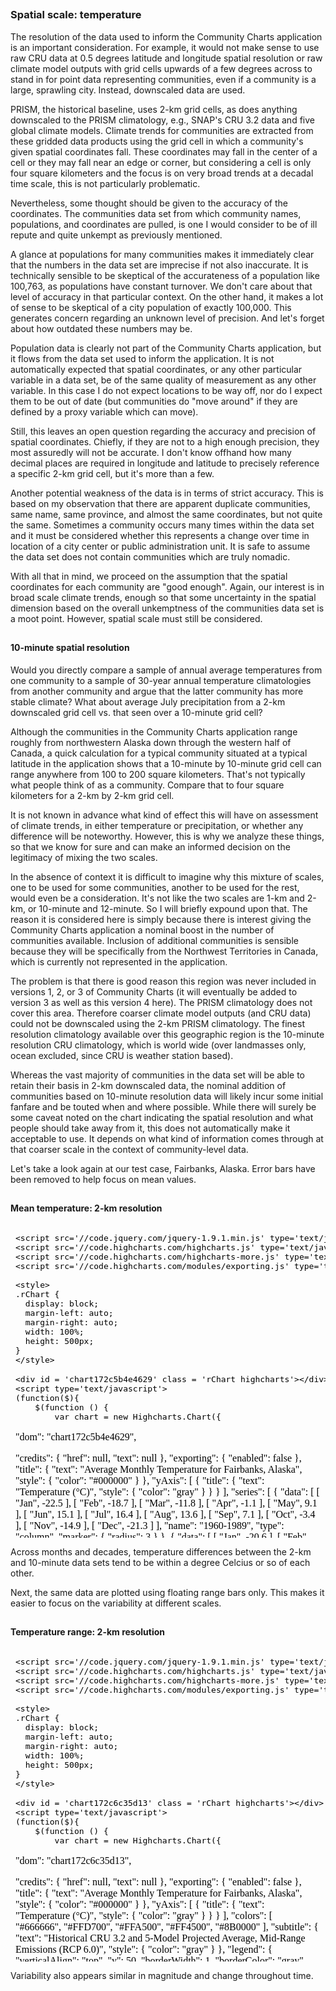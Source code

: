 






##
##
### Spatial scale: temperature

The resolution of the data used to inform the Community Charts application is an important consideration.
For example, it would not make sense to use raw CRU data at 0.5 degrees latitude and longitude spatial resolution or raw climate model outputs with grid cells upwards of a few degrees across to stand in for point data representing communities,
even if a community is a large, sprawling city.
Instead, downscaled data are used.

PRISM, the historical baseline, uses 2-km grid cells, as does anything downscaled to the PRISM climatology, e.g., SNAP's CRU 3.2 data and five global climate models.
Climate trends for communities are extracted from these gridded data products using the grid cell in which a community's given spatial coordinates fall.
These coordinates may fall in the center of a cell or they may fall near an edge or corner,
but considering a cell is only four square kilometers and the focus is on very broad trends at a decadal time scale, this is not particularly problematic.

Nevertheless, some thought should be given to the accuracy of the coordinates.
The communities data set from which community names, populations, and coordinates are pulled, is one I would consider to be of ill repute and quite unkempt as previously mentioned.

A glance at populations for many communities makes it immediately clear that the numbers in the data set are imprecise if not also inaccurate.
It is technically sensible to be skeptical of the accurateness of a population like 100,763, as populations have constant turnover.
We don't care about that level of accuracy in that particular context.
On the other hand, it makes a lot of sense to be skeptical of a city population of exactly 100,000.
This generates concern regarding an unknown level of precision.
And let's forget about how outdated these numbers may be.

Population data is clearly not part of the Community Charts application, but it flows from the data set used to inform the application.
It is not automatically expected that spatial coordinates, or any other particular variable in a data set, be of the same quality of measurement as any other variable.
In this case I do not expect locations to be way off, nor do I expect them to be out of date (but communities do "move around" if they are defined by a proxy variable which can move).

Still, this leaves an open question regarding the accuracy and precision of spatial coordinates.
Chiefly, if they are not to a high enough precision, they most assuredly will not be accurate.
I don't know offhand how many decimal places are required in longitude and latitude to precisely reference a specific 2-km grid cell, but it's more than a few.

Another potential weakness of the data is in terms of strict accuracy.
This is based on my observation that there are apparent duplicate communities, same name, same province, and almost the same coordinates, but not quite the same.
Sometimes a community occurs many times within the data set and it must be considered whether this represents a change over time in location of a city center or public administration unit.
It is safe to assume the data set does not contain communities which are truly nomadic.

With all that in mind, we proceed on the assumption that the spatial coordinates for each community are "good enough".
Again, our interest is in broad scale climate trends, enough so that some uncertainty in the spatial dimension based on the overall unkemptness of the communities data set is a moot point.
However, spatial scale must still be considered.

##
#### 10-minute spatial resolution

Would you directly compare a sample of annual average temperatures from one community to a sample of 30-year annual temperature climatologies from another community and argue that the latter community has more stable climate?
What about average July precipitation from a 2-km downscaled grid cell vs. that seen over a 10-minute grid cell?

Although the communities in the Community Charts application range roughly from northwestern Alaska down through the western half of Canada,
a quick calculation for a typical community situated at a typical latitude in the application shows that a 10-minute by 10-minute grid cell can range anywhere from 100 to 200 square kilometers.
That's not typically what people think of as a community.
Compare that to four square kilometers for a 2-km by 2-km grid cell.

It is not known in advance what kind of effect this will have on assessment of climate trends, in either temperature or precipitation, or whether any difference will be noteworthy.
However, this is why we analyze these things, so that we know for sure and can make an informed decision on the legitimacy of mixing the two scales.

In the absence of context it is difficult to imagine why this mixture of scales, one to be used for some communities, another to be used for the rest, would even be a consideration.
It's not like the two scales are 1-km and 2-km, or 10-minute and 12-minute.
So I will briefly expound upon that.
The reason it is considered here is simply because there is interest giving the Community Charts application a nominal boost in the number of communities available.
Inclusion of additional communities is sensible because they will be specifically from the Northwest Territories in Canada, which is currently not represented in the application.

The problem is that there is good reason this region was never included in versions 1, 2, or 3 of Community Charts (it will eventually be added to version 3 as well as this version 4 here).
The PRISM climatology does not cover this area.
Therefore coarser climate model outputs (and CRU data) could not be downscaled using the 2-km PRISM climatology.
The finest resolution climatology available over this geographic region is the 10-minute resolution CRU climatology, which is world wide (over landmasses only, ocean excluded, since CRU is weather station based).

Whereas the vast majority of communities in the data set will be able to retain their basis in 2-km downscaled data,
the nominal addition of communities based on 10-minute resolution data will likely incur some initial fanfare and be touted when and where possible.
While there will surely be some caveat noted on the chart indicating the spatial resolution and what people should take away from it, this does not automatically make it acceptable to use.
It depends on what kind of information comes through at that coarser scale in the context of community-level data.

Let's take a look again at our test case, Fairbanks, Alaska.
Error bars have been removed to help focus on mean values.

##
#### Mean temperature: 2-km resolution

<iframe srcdoc=' &lt;!doctype HTML&gt;
&lt;meta charset = &#039;utf-8&#039;&gt;
&lt;html&gt;
  &lt;head&gt;
    
    &lt;script src=&#039;//code.jquery.com/jquery-1.9.1.min.js&#039; type=&#039;text/javascript&#039;&gt;&lt;/script&gt;
    &lt;script src=&#039;//code.highcharts.com/highcharts.js&#039; type=&#039;text/javascript&#039;&gt;&lt;/script&gt;
    &lt;script src=&#039;//code.highcharts.com/highcharts-more.js&#039; type=&#039;text/javascript&#039;&gt;&lt;/script&gt;
    &lt;script src=&#039;//code.highcharts.com/modules/exporting.js&#039; type=&#039;text/javascript&#039;&gt;&lt;/script&gt;
    
    &lt;style&gt;
    .rChart {
      display: block;
      margin-left: auto; 
      margin-right: auto;
      width: 100%;
      height: 500px;
    }  
    &lt;/style&gt;
    
  &lt;/head&gt;
  &lt;body &gt;
    
    &lt;div id = &#039;chart172c5b4e4629&#039; class = &#039;rChart highcharts&#039;&gt;&lt;/div&gt;    
    &lt;script type=&#039;text/javascript&#039;&gt;
    (function($){
        $(function () {
            var chart = new Highcharts.Chart({
 &quot;dom&quot;: &quot;chart172c5b4e4629&quot;,


&quot;credits&quot;: {
 &quot;href&quot;: null,
&quot;text&quot;: null 
},
&quot;exporting&quot;: {
 &quot;enabled&quot;: false 
},
&quot;title&quot;: {
 &quot;text&quot;: &quot;Average Monthly Temperature for Fairbanks, Alaska&quot;,
&quot;style&quot;: {
 &quot;color&quot;: &quot;#000000&quot; 
} 
},
&quot;yAxis&quot;: [
 {
 &quot;title&quot;: {
 &quot;text&quot;: &quot;Temperature (°C)&quot;,
&quot;style&quot;: {
 &quot;color&quot;: &quot;gray&quot; 
} 
} 
} 
],
&quot;series&quot;: [
 {
 &quot;data&quot;: [
 [
 &quot;Jan&quot;,
         -22.5 
],
[
 &quot;Feb&quot;,
         -18.7 
],
[
 &quot;Mar&quot;,
         -11.8 
],
[
 &quot;Apr&quot;,
          -1.1 
],
[
 &quot;May&quot;,
           9.1 
],
[
 &quot;Jun&quot;,
          15.1 
],
[
 &quot;Jul&quot;,
          16.4 
],
[
 &quot;Aug&quot;,
          13.6 
],
[
 &quot;Sep&quot;,
           7.1 
],
[
 &quot;Oct&quot;,
          -3.4 
],
[
 &quot;Nov&quot;,
         -14.9 
],
[
 &quot;Dec&quot;,
         -21.3 
] 
],
&quot;name&quot;: &quot;1960-1989&quot;,
&quot;type&quot;: &quot;column&quot;,
&quot;marker&quot;: {
 &quot;radius&quot;:              3 
} 
},
{
 &quot;data&quot;: [
 [
 &quot;Jan&quot;,
         -20.6 
],
[
 &quot;Feb&quot;,
         -17.3 
],
[
 &quot;Mar&quot;,
          -8.9 
],
[
 &quot;Apr&quot;,
           0.8 
],
[
 &quot;May&quot;,
          10.3 
],
[
 &quot;Jun&quot;,
          16.2 
],
[
 &quot;Jul&quot;,
          17.7 
],
[
 &quot;Aug&quot;,
          14.9 
],
[
 &quot;Sep&quot;,
           8.5 
],
[
 &quot;Oct&quot;,
          -1.5 
],
[
 &quot;Nov&quot;,
           -13 
],
[
 &quot;Dec&quot;,
         -20.5 
] 
],
&quot;name&quot;: &quot;2010-2019&quot;,
&quot;type&quot;: &quot;column&quot;,
&quot;marker&quot;: {
 &quot;radius&quot;:              3 
} 
},
{
 &quot;data&quot;: [
 [
 &quot;Jan&quot;,
         -18.8 
],
[
 &quot;Feb&quot;,
         -14.9 
],
[
 &quot;Mar&quot;,
          -7.5 
],
[
 &quot;Apr&quot;,
           1.3 
],
[
 &quot;May&quot;,
          10.5 
],
[
 &quot;Jun&quot;,
          17.6 
],
[
 &quot;Jul&quot;,
          18.4 
],
[
 &quot;Aug&quot;,
          15.4 
],
[
 &quot;Sep&quot;,
           9.3 
],
[
 &quot;Oct&quot;,
          -0.9 
],
[
 &quot;Nov&quot;,
         -11.5 
],
[
 &quot;Dec&quot;,
         -17.2 
] 
],
&quot;name&quot;: &quot;2040-2049&quot;,
&quot;type&quot;: &quot;column&quot;,
&quot;marker&quot;: {
 &quot;radius&quot;:              3 
} 
},
{
 &quot;data&quot;: [
 [
 &quot;Jan&quot;,
           -17 
],
[
 &quot;Feb&quot;,
         -13.2 
],
[
 &quot;Mar&quot;,
          -6.4 
],
[
 &quot;Apr&quot;,
           2.7 
],
[
 &quot;May&quot;,
          11.9 
],
[
 &quot;Jun&quot;,
          17.4 
],
[
 &quot;Jul&quot;,
          18.8 
],
[
 &quot;Aug&quot;,
          16.2 
],
[
 &quot;Sep&quot;,
          10.2 
],
[
 &quot;Oct&quot;,
          -0.3 
],
[
 &quot;Nov&quot;,
          -9.6 
],
[
 &quot;Dec&quot;,
         -16.4 
] 
],
&quot;name&quot;: &quot;2060-2069&quot;,
&quot;type&quot;: &quot;column&quot;,
&quot;marker&quot;: {
 &quot;radius&quot;:              3 
} 
},
{
 &quot;data&quot;: [
 [
 &quot;Jan&quot;,
         -15.5 
],
[
 &quot;Feb&quot;,
         -12.5 
],
[
 &quot;Mar&quot;,
            -5 
],
[
 &quot;Apr&quot;,
           3.8 
],
[
 &quot;May&quot;,
          13.2 
],
[
 &quot;Jun&quot;,
          18.8 
],
[
 &quot;Jul&quot;,
          19.4 
],
[
 &quot;Aug&quot;,
          16.9 
],
[
 &quot;Sep&quot;,
          10.8 
],
[
 &quot;Oct&quot;,
           0.6 
],
[
 &quot;Nov&quot;,
          -9.5 
],
[
 &quot;Dec&quot;,
           -15 
] 
],
&quot;name&quot;: &quot;2090-2099&quot;,
&quot;type&quot;: &quot;column&quot;,
&quot;marker&quot;: {
 &quot;radius&quot;:              3 
} 
} 
],
&quot;xAxis&quot;: [
 {
 &quot;categories&quot;: [ &quot;Jan&quot;, &quot;Feb&quot;, &quot;Mar&quot;, &quot;Apr&quot;, &quot;May&quot;, &quot;Jun&quot;, &quot;Jul&quot;, &quot;Aug&quot;, &quot;Sep&quot;, &quot;Oct&quot;, &quot;Nov&quot;, &quot;Dec&quot; ],
&quot;title&quot;: {
 &quot;text&quot;: &quot;Due to variability among climate models and among years in a natural climate system, these graphs are useful for examining trends over time, rather than for precisely&lt;br&gt;predicting monthly or yearly values. For more information on derivation, reliability, and variability among these projections, please visit www.snap.uaf.edu.&quot;,
&quot;style&quot;: {
 &quot;color&quot;: &quot;gray&quot;,
&quot;fontWeight&quot;: &quot;normal&quot;,
&quot;fontSize&quot;: &quot;8px&quot; 
} 
} 
} 
],
&quot;subtitle&quot;: {
 &quot;text&quot;: &quot;Historical CRU 3.2 and 5-Model Projected Average, Mid-Range Emissions (RCP 6.0)&quot;,
&quot;style&quot;: {
 &quot;color&quot;: &quot;gray&quot; 
} 
},
&quot;colors&quot;: [ &quot;#666666&quot;, &quot;#FFD700&quot;, &quot;#FFA500&quot;, &quot;#FF4500&quot;, &quot;#8B0000&quot; ],
&quot;legend&quot;: {
 &quot;verticalAlign&quot;: &quot;top&quot;,
&quot;y&quot;:             50,
&quot;borderWidth&quot;:              1,
&quot;borderColor&quot;: &quot;gray&quot;,
&quot;borderRadius&quot;:              5,
&quot;itemMarginBottom&quot;:             -5,
&quot;itemMarginBottom&quot;:             -5,
&quot;itemStyle&quot;: {
 &quot;color&quot;: &quot;gray&quot; 
} 
},
&quot;plotOptions&quot;: {
 &quot;column&quot;: {
 &quot;threshold&quot;:              0,
&quot;groupPadding&quot;:            0.1,
&quot;pointPadding&quot;:           0.05 
} 
},
&quot;id&quot;: &quot;chart172c5b4e4629&quot;,
&quot;chart&quot;: {
 &quot;renderTo&quot;: &quot;chart172c5b4e4629&quot; 
} 
});
        });
    })(jQuery);
&lt;/script&gt;
    
    &lt;script&gt;&lt;/script&gt;    
  &lt;/body&gt;
&lt;/html&gt; ' scrolling='no' frameBorder='0' seamless class='rChart  highcharts  ' id='iframe-chart172c5b4e4629'> </iframe>
 <style>iframe.rChart{ width: 100%; height: 500px;}</style>

##
#### Mean temperature: 10-minute resolution

<iframe srcdoc=' &lt;!doctype HTML&gt;
&lt;meta charset = &#039;utf-8&#039;&gt;
&lt;html&gt;
  &lt;head&gt;
    
    &lt;script src=&#039;//code.jquery.com/jquery-1.9.1.min.js&#039; type=&#039;text/javascript&#039;&gt;&lt;/script&gt;
    &lt;script src=&#039;//code.highcharts.com/highcharts.js&#039; type=&#039;text/javascript&#039;&gt;&lt;/script&gt;
    &lt;script src=&#039;//code.highcharts.com/highcharts-more.js&#039; type=&#039;text/javascript&#039;&gt;&lt;/script&gt;
    &lt;script src=&#039;//code.highcharts.com/modules/exporting.js&#039; type=&#039;text/javascript&#039;&gt;&lt;/script&gt;
    
    &lt;style&gt;
    .rChart {
      display: block;
      margin-left: auto; 
      margin-right: auto;
      width: 100%;
      height: 500px;
    }  
    &lt;/style&gt;
    
  &lt;/head&gt;
  &lt;body &gt;
    
    &lt;div id = &#039;chart172c521bd11&#039; class = &#039;rChart highcharts&#039;&gt;&lt;/div&gt;    
    &lt;script type=&#039;text/javascript&#039;&gt;
    (function($){
        $(function () {
            var chart = new Highcharts.Chart({
 &quot;dom&quot;: &quot;chart172c521bd11&quot;,


&quot;credits&quot;: {
 &quot;href&quot;: null,
&quot;text&quot;: null 
},
&quot;exporting&quot;: {
 &quot;enabled&quot;: false 
},
&quot;title&quot;: {
 &quot;text&quot;: &quot;Average Monthly Temperature for Fairbanks, Alaska&quot;,
&quot;style&quot;: {
 &quot;color&quot;: &quot;#000000&quot; 
} 
},
&quot;yAxis&quot;: [
 {
 &quot;title&quot;: {
 &quot;text&quot;: &quot;Temperature (°C)&quot;,
&quot;style&quot;: {
 &quot;color&quot;: &quot;gray&quot; 
} 
} 
} 
],
&quot;series&quot;: [
 {
 &quot;data&quot;: [
 [
 &quot;Jan&quot;,
         -23.4 
],
[
 &quot;Feb&quot;,
           -19 
],
[
 &quot;Mar&quot;,
           -12 
],
[
 &quot;Apr&quot;,
          -1.5 
],
[
 &quot;May&quot;,
           8.2 
],
[
 &quot;Jun&quot;,
          14.2 
],
[
 &quot;Jul&quot;,
          15.7 
],
[
 &quot;Aug&quot;,
          12.8 
],
[
 &quot;Sep&quot;,
           6.7 
],
[
 &quot;Oct&quot;,
          -4.3 
],
[
 &quot;Nov&quot;,
         -16.1 
],
[
 &quot;Dec&quot;,
         -22.1 
] 
],
&quot;name&quot;: &quot;1960-1989&quot;,
&quot;type&quot;: &quot;column&quot;,
&quot;marker&quot;: {
 &quot;radius&quot;:              3 
} 
},
{
 &quot;data&quot;: [
 [
 &quot;Jan&quot;,
         -21.5 
],
[
 &quot;Feb&quot;,
         -17.5 
],
[
 &quot;Mar&quot;,
          -9.1 
],
[
 &quot;Apr&quot;,
           0.5 
],
[
 &quot;May&quot;,
           9.4 
],
[
 &quot;Jun&quot;,
          15.3 
],
[
 &quot;Jul&quot;,
            17 
],
[
 &quot;Aug&quot;,
          14.2 
],
[
 &quot;Sep&quot;,
           8.1 
],
[
 &quot;Oct&quot;,
          -2.4 
],
[
 &quot;Nov&quot;,
         -14.2 
],
[
 &quot;Dec&quot;,
         -21.3 
] 
],
&quot;name&quot;: &quot;2010-2019&quot;,
&quot;type&quot;: &quot;column&quot;,
&quot;marker&quot;: {
 &quot;radius&quot;:              3 
} 
},
{
 &quot;data&quot;: [
 [
 &quot;Jan&quot;,
         -19.8 
],
[
 &quot;Feb&quot;,
         -15.2 
],
[
 &quot;Mar&quot;,
          -7.8 
],
[
 &quot;Apr&quot;,
           0.9 
],
[
 &quot;May&quot;,
           9.6 
],
[
 &quot;Jun&quot;,
          16.6 
],
[
 &quot;Jul&quot;,
          17.7 
],
[
 &quot;Aug&quot;,
          14.7 
],
[
 &quot;Sep&quot;,
           8.9 
],
[
 &quot;Oct&quot;,
          -1.8 
],
[
 &quot;Nov&quot;,
         -12.7 
],
[
 &quot;Dec&quot;,
           -18 
] 
],
&quot;name&quot;: &quot;2040-2049&quot;,
&quot;type&quot;: &quot;column&quot;,
&quot;marker&quot;: {
 &quot;radius&quot;:              3 
} 
},
{
 &quot;data&quot;: [
 [
 &quot;Jan&quot;,
           -18 
],
[
 &quot;Feb&quot;,
         -13.4 
],
[
 &quot;Mar&quot;,
          -6.7 
],
[
 &quot;Apr&quot;,
           2.4 
],
[
 &quot;May&quot;,
            11 
],
[
 &quot;Jun&quot;,
          16.5 
],
[
 &quot;Jul&quot;,
          18.1 
],
[
 &quot;Aug&quot;,
          15.5 
],
[
 &quot;Sep&quot;,
           9.8 
],
[
 &quot;Oct&quot;,
          -1.2 
],
[
 &quot;Nov&quot;,
         -10.8 
],
[
 &quot;Dec&quot;,
         -17.2 
] 
],
&quot;name&quot;: &quot;2060-2069&quot;,
&quot;type&quot;: &quot;column&quot;,
&quot;marker&quot;: {
 &quot;radius&quot;:              3 
} 
},
{
 &quot;data&quot;: [
 [
 &quot;Jan&quot;,
         -16.5 
],
[
 &quot;Feb&quot;,
         -12.7 
],
[
 &quot;Mar&quot;,
          -5.2 
],
[
 &quot;Apr&quot;,
           3.3 
],
[
 &quot;May&quot;,
          12.2 
],
[
 &quot;Jun&quot;,
          17.9 
],
[
 &quot;Jul&quot;,
          18.8 
],
[
 &quot;Aug&quot;,
          16.3 
],
[
 &quot;Sep&quot;,
          10.4 
],
[
 &quot;Oct&quot;,
          -0.3 
],
[
 &quot;Nov&quot;,
         -10.7 
],
[
 &quot;Dec&quot;,
         -15.8 
] 
],
&quot;name&quot;: &quot;2090-2099&quot;,
&quot;type&quot;: &quot;column&quot;,
&quot;marker&quot;: {
 &quot;radius&quot;:              3 
} 
} 
],
&quot;xAxis&quot;: [
 {
 &quot;categories&quot;: [ &quot;Jan&quot;, &quot;Feb&quot;, &quot;Mar&quot;, &quot;Apr&quot;, &quot;May&quot;, &quot;Jun&quot;, &quot;Jul&quot;, &quot;Aug&quot;, &quot;Sep&quot;, &quot;Oct&quot;, &quot;Nov&quot;, &quot;Dec&quot; ],
&quot;title&quot;: {
 &quot;text&quot;: &quot;Due to variability among climate models and among years in a natural climate system, these graphs are useful for examining trends over time, rather than for precisely&lt;br&gt;predicting monthly or yearly values. For more information on derivation, reliability, and variability among these projections, please visit www.snap.uaf.edu.&quot;,
&quot;style&quot;: {
 &quot;color&quot;: &quot;gray&quot;,
&quot;fontWeight&quot;: &quot;normal&quot;,
&quot;fontSize&quot;: &quot;8px&quot; 
} 
} 
} 
],
&quot;subtitle&quot;: {
 &quot;text&quot;: &quot;Historical CRU 3.2 and 5-Model Projected Average, Mid-Range Emissions (RCP 6.0)&quot;,
&quot;style&quot;: {
 &quot;color&quot;: &quot;gray&quot; 
} 
},
&quot;colors&quot;: [ &quot;#666666&quot;, &quot;#FFD700&quot;, &quot;#FFA500&quot;, &quot;#FF4500&quot;, &quot;#8B0000&quot; ],
&quot;legend&quot;: {
 &quot;verticalAlign&quot;: &quot;top&quot;,
&quot;y&quot;:             50,
&quot;borderWidth&quot;:              1,
&quot;borderColor&quot;: &quot;gray&quot;,
&quot;borderRadius&quot;:              5,
&quot;itemMarginBottom&quot;:             -5,
&quot;itemMarginBottom&quot;:             -5,
&quot;itemStyle&quot;: {
 &quot;color&quot;: &quot;gray&quot; 
} 
},
&quot;plotOptions&quot;: {
 &quot;column&quot;: {
 &quot;threshold&quot;:              0,
&quot;groupPadding&quot;:            0.1,
&quot;pointPadding&quot;:           0.05 
} 
},
&quot;id&quot;: &quot;chart172c521bd11&quot;,
&quot;chart&quot;: {
 &quot;renderTo&quot;: &quot;chart172c521bd11&quot; 
} 
});
        });
    })(jQuery);
&lt;/script&gt;
    
    &lt;script&gt;&lt;/script&gt;    
  &lt;/body&gt;
&lt;/html&gt; ' scrolling='no' frameBorder='0' seamless class='rChart  highcharts  ' id='iframe-chart172c521bd11'> </iframe>
 <style>iframe.rChart{ width: 100%; height: 500px;}</style>

Across months and decades, temperature differences between the 2-km and 10-minute data sets tend to be within a degree Celcius or so of each other.

Next, the same data are plotted using floating range bars only.
This makes it easier to focus on the variability at different scales.

##
#### Temperature range: 2-km resolution

<iframe srcdoc=' &lt;!doctype HTML&gt;
&lt;meta charset = &#039;utf-8&#039;&gt;
&lt;html&gt;
  &lt;head&gt;
    
    &lt;script src=&#039;//code.jquery.com/jquery-1.9.1.min.js&#039; type=&#039;text/javascript&#039;&gt;&lt;/script&gt;
    &lt;script src=&#039;//code.highcharts.com/highcharts.js&#039; type=&#039;text/javascript&#039;&gt;&lt;/script&gt;
    &lt;script src=&#039;//code.highcharts.com/highcharts-more.js&#039; type=&#039;text/javascript&#039;&gt;&lt;/script&gt;
    &lt;script src=&#039;//code.highcharts.com/modules/exporting.js&#039; type=&#039;text/javascript&#039;&gt;&lt;/script&gt;
    
    &lt;style&gt;
    .rChart {
      display: block;
      margin-left: auto; 
      margin-right: auto;
      width: 100%;
      height: 500px;
    }  
    &lt;/style&gt;
    
  &lt;/head&gt;
  &lt;body &gt;
    
    &lt;div id = &#039;chart172c6c35d13&#039; class = &#039;rChart highcharts&#039;&gt;&lt;/div&gt;    
    &lt;script type=&#039;text/javascript&#039;&gt;
    (function($){
        $(function () {
            var chart = new Highcharts.Chart({
 &quot;dom&quot;: &quot;chart172c6c35d13&quot;,


&quot;credits&quot;: {
 &quot;href&quot;: null,
&quot;text&quot;: null 
},
&quot;exporting&quot;: {
 &quot;enabled&quot;: false 
},
&quot;title&quot;: {
 &quot;text&quot;: &quot;Average Monthly Temperature for Fairbanks, Alaska&quot;,
&quot;style&quot;: {
 &quot;color&quot;: &quot;#000000&quot; 
} 
},
&quot;yAxis&quot;: [
 {
 &quot;title&quot;: {
 &quot;text&quot;: &quot;Temperature (°C)&quot;,
&quot;style&quot;: {
 &quot;color&quot;: &quot;gray&quot; 
} 
} 
} 
],
&quot;colors&quot;: [ &quot;#666666&quot;, &quot;#FFD700&quot;, &quot;#FFA500&quot;, &quot;#FF4500&quot;, &quot;#8B0000&quot; ],
&quot;subtitle&quot;: {
 &quot;text&quot;: &quot;Historical CRU 3.2 and 5-Model Projected Average, Mid-Range Emissions (RCP 6.0)&quot;,
&quot;style&quot;: {
 &quot;color&quot;: &quot;gray&quot; 
} 
},
&quot;legend&quot;: {
 &quot;verticalAlign&quot;: &quot;top&quot;,
&quot;y&quot;:             50,
&quot;borderWidth&quot;:              1,
&quot;borderColor&quot;: &quot;gray&quot;,
&quot;borderRadius&quot;:              5,
&quot;itemMarginBottom&quot;:             -5,
&quot;itemMarginBottom&quot;:             -5,
&quot;itemStyle&quot;: {
 &quot;color&quot;: &quot;gray&quot; 
} 
},
&quot;xAxis&quot;: [
 {
 &quot;categories&quot;: [ &quot;Jan&quot;, &quot;Feb&quot;, &quot;Mar&quot;, &quot;Apr&quot;, &quot;May&quot;, &quot;Jun&quot;, &quot;Jul&quot;, &quot;Aug&quot;, &quot;Sep&quot;, &quot;Oct&quot;, &quot;Nov&quot;, &quot;Dec&quot; ],
&quot;title&quot;: {
 &quot;text&quot;: &quot;Due to variability among climate models and among years in a natural climate system, these graphs are useful for examining trends over time, rather than for precisely&lt;br&gt;predicting monthly or yearly values. For more information on derivation, reliability, and variability among these projections, please visit www.snap.uaf.edu.&quot;,
&quot;style&quot;: {
 &quot;color&quot;: &quot;gray&quot;,
&quot;fontWeight&quot;: &quot;normal&quot;,
&quot;fontSize&quot;: &quot;8px&quot; 
} 
} 
} 
],
&quot;series&quot;: [
 {
 &quot;data&quot;: [
 [
          -28.2,
         -16.8 
],
[
          -23.4,
           -14 
],
[
          -15.7,
          -7.9 
],
[
           -3.6,
           1.4 
],
[
            7.5,
          10.7 
],
[
           13.6,
          16.6 
],
[
           15.2,
          17.6 
],
[
           12.1,
          15.1 
],
[
            5.5,
           8.7 
],
[
           -5.9,
          -0.9 
],
[
          -18.5,
         -11.3 
],
[
          -26.3,
         -16.3 
] 
],
&quot;name&quot;: &quot;1960-1989&quot;,
&quot;type&quot;: &quot;columnrange&quot; 
},
{
 &quot;data&quot;: [
 [
          -25.6,
         -15.6 
],
[
            -21,
         -13.6 
],
[
          -12.7,
          -5.1 
],
[
           -1.7,
           3.3 
],
[
            8.4,
          12.2 
],
[
           14.5,
          17.9 
],
[
           15.9,
          19.5 
],
[
           13.4,
          16.4 
],
[
            6.8,
          10.2 
],
[
           -4.4,
           1.4 
],
[
          -16.4,
          -9.6 
],
[
          -24.3,
         -16.7 
] 
],
&quot;name&quot;: &quot;2010-2019&quot;,
&quot;type&quot;: &quot;columnrange&quot; 
},
{
 &quot;data&quot;: [
 [
          -23.1,
         -14.5 
],
[
          -19.6,
         -10.2 
],
[
          -10.7,
          -4.3 
],
[
           -1.4,
             4 
],
[
            8.2,
          12.8 
],
[
           15.8,
          19.4 
],
[
           16.8,
            20 
],
[
           13.9,
          16.9 
],
[
            7.3,
          11.3 
],
[
           -3.5,
           1.7 
],
[
            -15,
            -8 
],
[
          -21.4,
           -13 
] 
],
&quot;name&quot;: &quot;2040-2049&quot;,
&quot;type&quot;: &quot;columnrange&quot; 
},
{
 &quot;data&quot;: [
 [
          -21.5,
         -12.5 
],
[
          -17.4,
            -9 
],
[
           -9.7,
          -3.1 
],
[
           -0.4,
           5.8 
],
[
            9.7,
          14.1 
],
[
           15.5,
          19.3 
],
[
             17,
          20.6 
],
[
           14.3,
          18.1 
],
[
            8.4,
            12 
],
[
           -2.5,
           1.9 
],
[
          -13.3,
          -5.9 
],
[
          -20.8,
           -12 
] 
],
&quot;name&quot;: &quot;2060-2069&quot;,
&quot;type&quot;: &quot;columnrange&quot; 
},
{
 &quot;data&quot;: [
 [
          -19.9,
         -11.1 
],
[
          -18.1,
          -6.9 
],
[
           -8.9,
          -1.1 
],
[
            0.6,
             7 
],
[
           10.3,
          16.1 
],
[
           15.9,
          21.7 
],
[
           17.3,
          21.5 
],
[
           15.2,
          18.6 
],
[
            8.8,
          12.8 
],
[
           -1.7,
           2.9 
],
[
            -13,
            -6 
],
[
            -20,
           -10 
] 
],
&quot;name&quot;: &quot;2090-2099&quot;,
&quot;type&quot;: &quot;columnrange&quot; 
} 
],
&quot;id&quot;: &quot;chart172c6c35d13&quot;,
&quot;chart&quot;: {
 &quot;renderTo&quot;: &quot;chart172c6c35d13&quot; 
} 
});
        });
    })(jQuery);
&lt;/script&gt;
    
    &lt;script&gt;&lt;/script&gt;    
  &lt;/body&gt;
&lt;/html&gt; ' scrolling='no' frameBorder='0' seamless class='rChart  highcharts  ' id='iframe-chart172c6c35d13'> </iframe>
 <style>iframe.rChart{ width: 100%; height: 500px;}</style>

##
#### Temperature range: 10-minute resolution

<iframe srcdoc=' &lt;!doctype HTML&gt;
&lt;meta charset = &#039;utf-8&#039;&gt;
&lt;html&gt;
  &lt;head&gt;
    
    &lt;script src=&#039;//code.jquery.com/jquery-1.9.1.min.js&#039; type=&#039;text/javascript&#039;&gt;&lt;/script&gt;
    &lt;script src=&#039;//code.highcharts.com/highcharts.js&#039; type=&#039;text/javascript&#039;&gt;&lt;/script&gt;
    &lt;script src=&#039;//code.highcharts.com/highcharts-more.js&#039; type=&#039;text/javascript&#039;&gt;&lt;/script&gt;
    &lt;script src=&#039;//code.highcharts.com/modules/exporting.js&#039; type=&#039;text/javascript&#039;&gt;&lt;/script&gt;
    
    &lt;style&gt;
    .rChart {
      display: block;
      margin-left: auto; 
      margin-right: auto;
      width: 100%;
      height: 500px;
    }  
    &lt;/style&gt;
    
  &lt;/head&gt;
  &lt;body &gt;
    
    &lt;div id = &#039;chart172c6b071cfc&#039; class = &#039;rChart highcharts&#039;&gt;&lt;/div&gt;    
    &lt;script type=&#039;text/javascript&#039;&gt;
    (function($){
        $(function () {
            var chart = new Highcharts.Chart({
 &quot;dom&quot;: &quot;chart172c6b071cfc&quot;,


&quot;credits&quot;: {
 &quot;href&quot;: null,
&quot;text&quot;: null 
},
&quot;exporting&quot;: {
 &quot;enabled&quot;: false 
},
&quot;title&quot;: {
 &quot;text&quot;: &quot;Average Monthly Temperature for Fairbanks, Alaska&quot;,
&quot;style&quot;: {
 &quot;color&quot;: &quot;#000000&quot; 
} 
},
&quot;yAxis&quot;: [
 {
 &quot;title&quot;: {
 &quot;text&quot;: &quot;Temperature (°C)&quot;,
&quot;style&quot;: {
 &quot;color&quot;: &quot;gray&quot; 
} 
} 
} 
],
&quot;colors&quot;: [ &quot;#666666&quot;, &quot;#FFD700&quot;, &quot;#FFA500&quot;, &quot;#FF4500&quot;, &quot;#8B0000&quot; ],
&quot;subtitle&quot;: {
 &quot;text&quot;: &quot;Historical CRU 3.2 and 5-Model Projected Average, Mid-Range Emissions (RCP 6.0)&quot;,
&quot;style&quot;: {
 &quot;color&quot;: &quot;gray&quot; 
} 
},
&quot;legend&quot;: {
 &quot;verticalAlign&quot;: &quot;top&quot;,
&quot;y&quot;:             50,
&quot;borderWidth&quot;:              1,
&quot;borderColor&quot;: &quot;gray&quot;,
&quot;borderRadius&quot;:              5,
&quot;itemMarginBottom&quot;:             -5,
&quot;itemMarginBottom&quot;:             -5,
&quot;itemStyle&quot;: {
 &quot;color&quot;: &quot;gray&quot; 
} 
},
&quot;xAxis&quot;: [
 {
 &quot;categories&quot;: [ &quot;Jan&quot;, &quot;Feb&quot;, &quot;Mar&quot;, &quot;Apr&quot;, &quot;May&quot;, &quot;Jun&quot;, &quot;Jul&quot;, &quot;Aug&quot;, &quot;Sep&quot;, &quot;Oct&quot;, &quot;Nov&quot;, &quot;Dec&quot; ],
&quot;title&quot;: {
 &quot;text&quot;: &quot;Due to variability among climate models and among years in a natural climate system, these graphs are useful for examining trends over time, rather than for precisely&lt;br&gt;predicting monthly or yearly values. For more information on derivation, reliability, and variability among these projections, please visit www.snap.uaf.edu.&quot;,
&quot;style&quot;: {
 &quot;color&quot;: &quot;gray&quot;,
&quot;fontWeight&quot;: &quot;normal&quot;,
&quot;fontSize&quot;: &quot;8px&quot; 
} 
} 
} 
],
&quot;series&quot;: [
 {
 &quot;data&quot;: [
 [
            -29,
         -17.8 
],
[
          -23.7,
         -14.3 
],
[
          -15.9,
          -8.1 
],
[
             -4,
             1 
],
[
            6.6,
           9.8 
],
[
           12.7,
          15.7 
],
[
           14.5,
          16.9 
],
[
           11.3,
          14.3 
],
[
            5.1,
           8.3 
],
[
           -6.8,
          -1.8 
],
[
          -19.7,
         -12.5 
],
[
          -27.1,
         -17.1 
] 
],
&quot;name&quot;: &quot;1960-1989&quot;,
&quot;type&quot;: &quot;columnrange&quot; 
},
{
 &quot;data&quot;: [
 [
          -26.5,
         -16.5 
],
[
          -21.2,
         -13.8 
],
[
          -12.9,
          -5.3 
],
[
             -2,
             3 
],
[
            7.5,
          11.3 
],
[
           13.7,
          16.9 
],
[
           15.2,
          18.8 
],
[
           12.7,
          15.7 
],
[
            6.4,
           9.8 
],
[
           -5.3,
           0.5 
],
[
          -17.6,
         -10.8 
],
[
          -25.1,
         -17.5 
] 
],
&quot;name&quot;: &quot;2010-2019&quot;,
&quot;type&quot;: &quot;columnrange&quot; 
},
{
 &quot;data&quot;: [
 [
          -24.1,
         -15.5 
],
[
            -20,
         -10.4 
],
[
          -11.1,
          -4.5 
],
[
           -1.8,
           3.6 
],
[
            7.4,
          11.8 
],
[
           14.8,
          18.4 
],
[
           16.1,
          19.3 
],
[
           13.2,
          16.2 
],
[
            6.9,
          10.9 
],
[
           -4.4,
           0.8 
],
[
          -16.2,
          -9.2 
],
[
          -22.2,
         -13.8 
] 
],
&quot;name&quot;: &quot;2040-2049&quot;,
&quot;type&quot;: &quot;columnrange&quot; 
},
{
 &quot;data&quot;: [
 [
          -22.5,
         -13.5 
],
[
          -17.6,
          -9.2 
],
[
            -10,
          -3.4 
],
[
           -0.6,
           5.4 
],
[
            8.8,
          13.2 
],
[
           14.6,
          18.4 
],
[
           16.3,
          19.9 
],
[
           13.6,
          17.4 
],
[
              8,
          11.6 
],
[
           -3.4,
             1 
],
[
          -14.4,
          -7.2 
],
[
          -21.6,
         -12.8 
] 
],
&quot;name&quot;: &quot;2060-2069&quot;,
&quot;type&quot;: &quot;columnrange&quot; 
},
{
 &quot;data&quot;: [
 [
            -21,
           -12 
],
[
          -18.3,
          -7.1 
],
[
             -9,
          -1.4 
],
[
            0.1,
           6.5 
],
[
            9.3,
          15.1 
],
[
             15,
          20.8 
],
[
           16.7,
          20.9 
],
[
           14.7,
          17.9 
],
[
            8.5,
          12.3 
],
[
           -2.6,
             2 
],
[
          -14.3,
          -7.1 
],
[
          -20.8,
         -10.8 
] 
],
&quot;name&quot;: &quot;2090-2099&quot;,
&quot;type&quot;: &quot;columnrange&quot; 
} 
],
&quot;id&quot;: &quot;chart172c6b071cfc&quot;,
&quot;chart&quot;: {
 &quot;renderTo&quot;: &quot;chart172c6b071cfc&quot; 
} 
});
        });
    })(jQuery);
&lt;/script&gt;
    
    &lt;script&gt;&lt;/script&gt;    
  &lt;/body&gt;
&lt;/html&gt; ' scrolling='no' frameBorder='0' seamless class='rChart  highcharts  ' id='iframe-chart172c6b071cfc'> </iframe>
 <style>iframe.rChart{ width: 100%; height: 500px;}</style>

Variability also appears similar in magnitude and change throughout time.

<style>iframe.rChart{ width: 100%; height: 500px;}</style>
